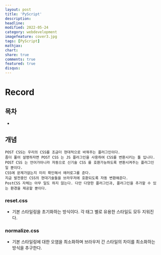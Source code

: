 ```yaml
---
layout: post
title: 'PyScript'
description:
headline:
modified: 2022-05-24
category: webdevelopment
imagefeature: cover3.jpg
tags: [PyScript]
mathjax:
chart:
share: true
comments: true
featured: true
disqus:
---
```


# Record

## 목차

-   [](#)

## 개념

    POST CSS는 우리의 CSS를 조금더 현대적으로 바꿔주는 플러그인이다.
    좀더 풀어 설명하자면 POST CSS 는 JS 플러그인을 사용하여 CSS를 변환시키는 툴 입니다.
    POST CSS 는 언어가아니라 자동으로 신기술 CSS 를 호환가능하도록 변환시켜주는 플러그인일 뿐이다.
    CSS에 문제가없는지 미리 확인해서 에러로그를 준다.
    지금 발전중인 CSS의 현대기술들을 브라우저에 호환되도록 자동 변환해준다.
    PostCSS 자체는 아무 일도 하지 않는다. 다만 다양한 플러그인과, 플러그인을 추가할 수 있는 환경을 제공할 뿐이다.

### reset.css

-   기본 스타일링을 초기화하는 방식이다. 각 태그 별로 유용한 스타일도 모두 지워진다.

### normalize.css

-   기본 스타일링에 대한 오염을 최소화하며 브라우저 간 스타일의 차이를 최소화하는 방식을 추구한다.
